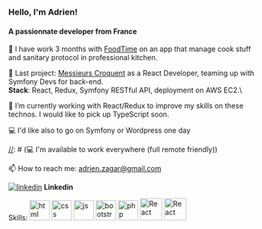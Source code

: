 ### Hello, I'm Adrien!
#### A passionnate developer from France

🔭 I have work 3 months with [FoodTime](https://foodtime.fr/) on an app that manage cook stuff and sanitary protocol in professional kitchen.

📌 Last project: [Messieurs Croquent](https://github.com/adrienzagar/resaurant-messieurs-croquent) as a React Developer, teaming up with Symfony Devs for back-end.\
**Stack**: React, Redux, Symfony RESTful API, deployment on AWS EC2.\

🌱 I’m currently working with React/Redux to improve my skills on these technos. I would like to pick up TypeScript soon.

💻 I'd like also to go on Symfony or Wordpress one day

[//]: # (👯 I’m looking to collaborate with an innovative company)

[//]: # (💻 I'm available to work everywhere (full remote friendly))

📫 How to reach me: adrien.zagar@gmail.com

[<img src='https://icon-icons.com/icons2/99/PNG/32/linkedin_socialnetwork_17441.png' alt='linkedin'>](https://www.linkedin.com/in/adrien-zagar/) **Linkedin**

Skills:
<img src='https://icon-icons.com/icons2/2107/PNG/48/file_type_html_icon_130541.png' alt='html' height='40'>
<img src='https://icon-icons.com/icons2/2107/PNG/48/file_type_css_icon_130661.png' alt='css' height='40'> 
<img src='https://icon-icons.com/icons2/2107/PNG/48/file_type_js_official_icon_130509.png' alt='js' height='40'>
<img src='https://icon-icons.com/icons2/2415/PNG/48/bootstrap_plain_logo_icon_146619.png' alt='bootstrap' height='40'> 
<img src='https://icon-icons.com/icons2/2108/PNG/48/php_icon_130857.png' alt='php' height='40'>
<img src='https://cdn.icon-icons.com/icons2/2415/PNG/512/react_original_logo_icon_146374.png' alt='React' height='44'>
<img src='https://cdn.icon-icons.com/icons2/2415/PNG/512/redux_original_logo_icon_146365.png' alt='React' height='44'>



